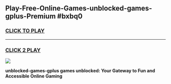 
## Play-Free-Online-Games-unblocked-games-gplus-Premium #bxbq0
<h3>
<a href="https://premium.freeplayer.one?title=unblocked-games-gplus&ref=8M">CLICK TO PLAY</a></h3>
<hr>

<h3>
<a href="https://premium.freeplayer.one?title=unblocked-games-gplus&ref=8M">CLICK 2 PLAY</a>
  
</h3>

<a href="https://premium.freeplayer.one?title=unblocked-games-gplus&ref=8M"><img src="https://clearcache.store/games.png"></a>


**unblocked-games-gplus games unblocked: Your Gateway to Fun and Accessible Online Gaming**
